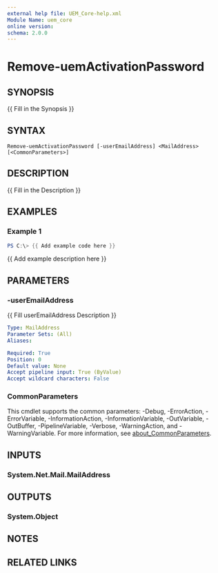 ```yaml
---
external help file: UEM_Core-help.xml
Module Name: uem_core
online version:
schema: 2.0.0
---
```


# Remove-uemActivationPassword

## SYNOPSIS
{{ Fill in the Synopsis }}

## SYNTAX

```
Remove-uemActivationPassword [-userEmailAddress] <MailAddress> [<CommonParameters>]
```

## DESCRIPTION
{{ Fill in the Description }}

## EXAMPLES

### Example 1
```powershell
PS C:\> {{ Add example code here }}
```

{{ Add example description here }}

## PARAMETERS

### -userEmailAddress
{{ Fill userEmailAddress Description }}

```yaml
Type: MailAddress
Parameter Sets: (All)
Aliases:

Required: True
Position: 0
Default value: None
Accept pipeline input: True (ByValue)
Accept wildcard characters: False
```

### CommonParameters
This cmdlet supports the common parameters: -Debug, -ErrorAction, -ErrorVariable, -InformationAction, -InformationVariable, -OutVariable, -OutBuffer, -PipelineVariable, -Verbose, -WarningAction, and -WarningVariable. For more information, see [about_CommonParameters](http://go.microsoft.com/fwlink/?LinkID=113216).

## INPUTS

### System.Net.Mail.MailAddress

## OUTPUTS

### System.Object
## NOTES

## RELATED LINKS
